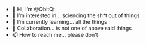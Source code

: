 - 👋 Hi, I’m @QbitQt
- 👀 I’m interested in... sciencing the sh*t out of things
- 🌱 I’m currently learning... all the things
- 💞️ Collaboration... is not one of above said things
- 📫 How to reach me... please don't

<!---
QbitQt/QbitQt is a ✨ special ✨ repository because its `README.md` (this file) appears on your GitHub profile.
You can click the Preview link to take a look at your changes.
--->
